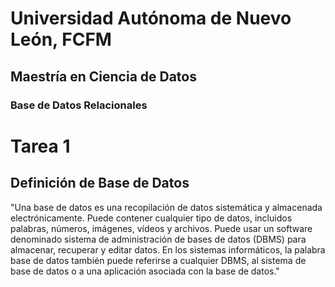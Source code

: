 # Universidad Autónoma de Nuevo León, FCFM
## Maestría en Ciencia de Datos
### Base de Datos Relacionales

# **Tarea 1**

## Definición de Base de Datos

"Una base de datos es una recopilación de datos sistemática y almacenada electrónicamente. Puede contener cualquier tipo de datos, incluidos palabras, números, imágenes, vídeos y archivos. Puede usar un software denominado sistema de administración de bases de datos (DBMS) para almacenar, recuperar y editar datos. En los sistemas informáticos, la palabra base de datos también puede referirse a cualquier DBMS, al sistema de base de datos o a una aplicación asociada con la base de datos."